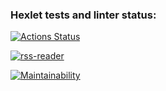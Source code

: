 ### Hexlet tests and linter status:
[![Actions Status](https://github.com/Aallyycoop/frontend-project-11/workflows/hexlet-check/badge.svg)](https://github.com/Aallyycoop/frontend-project-11/actions)

[![rss-reader](https://github.com/Aallyycoop/frontend-project-11/actions/workflows/rss-reader.yml/badge.svg)](https://github.com/Aallyycoop/frontend-project-11/actions/workflows/rss-reader.yml)

[![Maintainability](https://api.codeclimate.com/v1/badges/46bec3712ac959e879c0/maintainability)](https://codeclimate.com/github/Aallyycoop/frontend-project-11/maintainability)